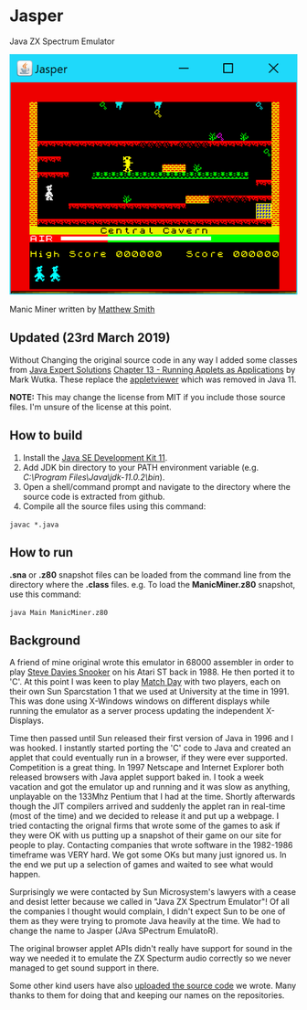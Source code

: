 # Jasper
Java ZX Spectrum Emulator

![Jasper Manic Miner Screenshot](https://github.com/Arlorean/Jasper/raw/master/ManicMiner.png "Jasper Manic Miner Screenshot")

Manic Miner written by [Matthew Smith](https://en.wikipedia.org/wiki/Matthew_Smith_(games_programmer))

## Updated (23rd March 2019)

Without Changing the original source code in any way I added some classes from [Java Expert Solutions](http://www.webbasedprogramming.com/Java-Expert-Solutions/) [Chapter 13 - Running Applets as Applications](http://www.webbasedprogramming.com/Java-Expert-Solutions/ch13.htm) by Mark Wutka. These replace the [appletviewer](https://www.oracle.com/technetwork/java/javase/11-relnote-issues-5012449.html#JDK-8200146) which was removed in Java 11.

**NOTE:** This may change the license from MIT if you include those source files. I'm unsure of the license at this point.

## How to build

1. Install the [Java SE Development Kit 11](https://www.oracle.com/technetwork/java/javase/downloads/jdk11-downloads-5066655.html).
1. Add JDK bin directory to your PATH environment variable (e.g. *C:\Program Files\Java\jdk-11.0.2\bin*).
1. Open a shell/command prompt and navigate to the directory where the source code is extracted from github.
1. Compile all the source files using this command: 

```javac *.java```

## How to run

**.sna** or **.z80** snapshot files can be loaded from the command line from the directory where the **.class** files. 
e.g. To load the **ManicMiner.z80** snapshot, use this command:

```java Main ManicMiner.z80```

## Background

A friend of mine original wrote this emulator in 68000 assembler in order to play [Steve Davies Snooker](http://www.worldofspectrum.org/infoseekid.cgi?id=0004896) on his Atari ST back in 1988.
He then ported it to 'C'. At this point I was keen to play [Match Day](http://torinak.com/qaop#!matchday) with two players, each on their own Sun Sparcstation 1 that we used at University at the time in 1991. This was done using X-Windows windows on different displays while running the emulator as a server process updating the independent X-Displays.

Time then passed until Sun released their first version of Java in 1996 and I was hooked. I instantly started porting the 'C' code to Java and created an applet that could eventually run in a browser, if they were ever supported.
Competition is a great thing. In 1997 Netscape and Internet Explorer both released browsers with Java applet support baked in. I took a week vacation and got the emulator up and running and it was slow as anything, unplayable on the 133Mhz Pentium that I had at the time.
Shortly afterwards though the JIT compilers arrived and suddenly the applet ran in real-time (most of the time) and we decided to release it and put up a webpage.
I tried contacting the orignal firms that wrote some of the games to ask if they were OK with us putting up a snapshot of their game on our site for people to play. Contacting companies that wrote software in the 1982-1986 timeframe was VERY hard. We got some OKs but many just ignored us. In the end we put up a selection of games and waited to see what would happen.

Surprisingly we were contacted by Sun Microsystem's lawyers with a cease and desist letter because we called in "Java ZX Spectrum Emulator"! Of all the companies I thought would complain, I didn't expect Sun to be one of them as they were trying to promote Java heavily at the time. We had to change the name to Jasper (JAva SPectrum EmulatoR).

The original browser applet APIs didn't really have support for sound in the way we needed it to emulate the ZX Specturm audio correctly so we never managed to get sound support in there. 

Some other kind users have also [uploaded the source code](https://github.com/begoon/jasper) we wrote. Many thanks to them for doing that and keeping our names on the repositories.
